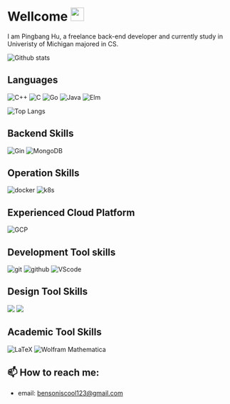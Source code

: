 # Wellcome <img src="https://raw.githubusercontent.com/MartinHeinz/MartinHeinz/master/wave.gif" width="30px">

I am Pingbang Hu, a freelance back-end developer and currently study in Univeristy of Michigan majored in CS.

![Github stats](https://github-readme-stats.vercel.app/api?username=sleepymalc&show_icons=true&count_private=true)

## Languages

![C++](https://img.shields.io/badge/C%2B%2B-00599C?logo=c%2B%2B&logoColor=white)
![C](https://img.shields.io/badge/C-00599C?logo=c&logoColor=white)
![Go](https://img.shields.io/badge/-Golang-00ADD8?logo=go&logoColor=white)
![Java](https://img.shields.io/badge/-Java-007396?logo=java&logoColor=white)
![Elm](https://img.shields.io/badge/Elm-60B5CC?logo=elm&logoColor=white)

![Top Langs](https://github-readme-stats.vercel.app/api/top-langs/?username=sleepymalc&hide=Tex)

## Backend Skills

![Gin](https://img.shields.io/badge/-Gin-00ADD8?link=https://github.com/gin-gonic/gin)
![MongoDB](https://img.shields.io/badge/MongoDB-4EA94B?logo=mongodb&logoColor=white)

## Operation Skills

![docker](https://img.shields.io/badge/-Docker-2496ED?logo=docker&logoColor=white)
![k8s](https://img.shields.io/badge/-Kubernetes-326CE5?logo=Kubernetes&logoColor=white)

## Experienced Cloud Platform

![GCP](https://img.shields.io/badge/-Google%20Cloud-4285F4?logo=google%20cloud&logoColor=white) 

## Development Tool skills

![git](https://img.shields.io/badge/-Git-F05032?logo=git&logoColor=white)
![github](https://img.shields.io/badge/-Github-181717?logo=github&logoColor=white)
![VScode](https://img.shields.io/badge/-VS%20Code-007ACC?logo=visual%20studio%20code&logoColor=white) 

## Design Tool Skills

![](https://img.shields.io/badge/-Figma-F24E1E?logo=figma&logoColor=white)
![](https://img.shields.io/badge/-Adobe%20Photoshop-31A8FF?logo=adobe%20photoshop&logoColor=white)

## Academic Tool Skills

![LaTeX](https://img.shields.io/badge/latex-%23008080.svg?logo=latex&logoColor=white) 
![Wolfram Mathematica](https://img.shields.io/static/v1?message=Wolfram+Mathematica&color=DD1100&logo=Wolfram+Mathematica&logoColor=FFFFFF&label=)

## 📫 How to reach me:

- email: bensoniscool123@gmail.com
